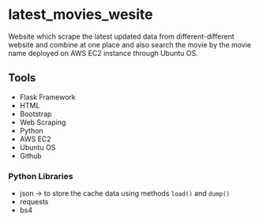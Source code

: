 # latest_movies_wesite
Website which scrape the latest updated data from different-different website and combine at one place and also search the movie by the movie name deployed on AWS EC2 instance through Ubuntu OS.

## Tools
* Flask Framework
* HTML
* Bootstrap
* Web Scraping
* Python
* AWS EC2
* Ubuntu OS
* Github

### Python Libraries
* json -> to store the cache data using methods `load()` and `dump()`
* requests
* bs4
